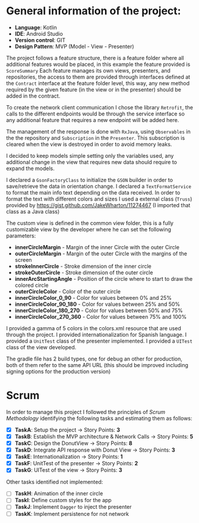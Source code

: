 # General information of the project:

- **Language**: Kotlin
- **IDE**: Android Studio 
- **Version control**: GIT
- **Design Pattern**: MVP (Model - View - Presenter)

The project follows a feature structure, there is a feature folder where all additional features would be placed, in this example the feature provided is `ScoreSummary`
Each feature manages its own views, presenters, and repositories, the access to them are provided through interfaces defined at the `Contract` interface at the feature folder level, 
this way, any new method required by the given feature (in the view or in the presenter) should be added in the contract.

To create the network client communication I chose the library `Retrofit`, the calls to the different endpoints would be through the service interface so any additional feature
that requires a new endpoint will be added here.

The management of the response is done with `RxJava`, using `Observables` in the the repository and `Subscription` in the `Presenter`.
This subscription is cleared when the view is destroyed in order to avoid memory leaks.

I decided to keep models simple setting only the variables used, any additional change in the view that requires new data should require to expand the models.

I declared a `GsonFactoryClass` to initialize the `GSON` builder in order to save/retrieve the data in orientation change.
I declared a `TextFormatService` to format the main info text depending on the data received.
In order to format the text with different colors and sizes I used a external class (`Truss`) provided by https://gist.github.com/JakeWharton/11274467 (I imported that class as a Java class)

The custom view is defined in the common view folder, this is a fully customizable view by the developer where he can set the following parameters:

- **innerCircleMargin** - Margin of the inner Circle with the outer Circle
- **outerCircleMargin** - Margin of the outer Circle with the margins of the screen
- **strokeInnerCircle** - Stroke dimension of the inner circle
- **strokeOuterCircle** - Stroke dimension of the outer circle
- **innerArcStartingAngle** - Position of the circle where to start to draw the colored circle
- **outerCircleColor** - Color of the outer circle
- **innerCircleColor_0_90** - Color for values between 0% and 25%
- **innerCircleColor_90_180** - Color for values between 25% and 50%
- **innerCircleColor_180_270** - Color for values between 50% and 75%
- **innerCircleColor_270_360** - Color for values between 75% and 100%

I provided a gamma of 5 colors in the colors.xml resource that are used through the project.
I provided internationalization for Spanish language.
I provided a `UnitTest` class of the presenter implemented.
I provided a `UITest` class of the view developed.

The gradle file has 2 build types, one for debug an other for production, both of them refer to the same API URL (this should be improved including signing options
for the production version)

# Scrum 
In order to manage this project I followed the principles of _Scrum Methodology_ identifying the following tasks and estimating them as follows:

-[x] **TaskA**: Setup the project -> Story Points: **3**  
-[x] **TaskB**: Establish the MVP architecture & Network Calls -> Story Points: **5**  
-[x] **TaskC**: Design the DonutView -> Story Points: **8**  
-[x] **TaskD**: Integrate API response with Donut View -> Story Points: **3**  
-[x] **TaskE**: Internationalization -> Story Points: **1**  
-[x] **TaskF**: UnitTest of the presenter -> Story Points: **2**  
-[x] **TaskG**: UITest of the view -> Story Points: **3**  

Other tasks identified not implemented:

-[ ] **TaskH**: Animation of the inner circle  
-[ ] **TaskI**: Define custom styles for the app  
-[ ] **TaskJ**: Implement `Dagger` to inject the presenter  
-[ ] **TaskK**: Implement persistence for not network  